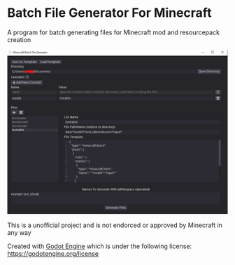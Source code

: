 # Batch File Generator For Minecraft
A program for batch generating files for Minecraft mod and resourcepack creation

![Example](editor.png)

This is a unofficial project and is not endorced or approved by Minecraft in any way

Created with [Godot Engine](https://godotengine.org/) which is under the following license: https://godotengine.org/license
